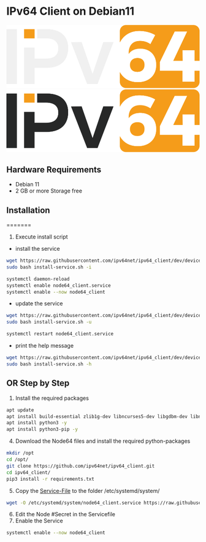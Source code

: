 # IPv64 Client on Debian11

![alt text](/files/images/ipv64_darkmode.svg#gh-dark-mode-only "Logo")
![alt text](/files/images/ipv64_lightmode.svg#gh-light-mode-only "Logo")

## Hardware Requirements

- Debian 11
- 2 GB or more Storage free

## Installation

=======

1. Execute install script

- install the service

```sh
wget https://raw.githubusercontent.com/ipv64net/ipv64_client/dev/devices/Debian11/install-service.sh
sudo bash install-service.sh -i
```

```sh
systemctl daemon-reload
systemctl enable node64_client.service
systemctl enable --now node64_client
```

- update the service

```sh
wget https://raw.githubusercontent.com/ipv64net/ipv64_client/dev/devices/Debian11/install-service.sh
sudo bash install-service.sh -u
```

```sh
systemctl restart node64_client.service
```

- print the help message

```sh
wget https://raw.githubusercontent.com/ipv64net/ipv64_client/dev/devices/Debian11/install-service.sh
sudo bash install-service.sh -h
```

## OR Step by Step

1. Install the required packages

```sh
apt update
apt install build-essential zlib1g-dev libncurses5-dev libgdbm-dev libnss3-dev libssl-dev libreadline-dev libffi-dev libsqlite3-dev wget libbz2-dev -y
apt install python3 -y
apt install python3-pip -y
```

4. Download the Node64 files and install the required python-packages

```sh
mkdir /opt
cd /opt/
git clone https://github.com/ipv64net/ipv64_client.git
cd ipv64_client/
pip3 install -r requirements.txt
```

5. Copy the [Service-File](https://github.com/ipv64net/ipv64_client/blob/main/devices/Debian11/systemd/node64_client.service) to the folder /etc/systemd/system/

```sh
wget -O /etc/systemd/system/node64_client.service https://raw.githubusercontent.com/ipv64net/ipv64_client/main/devices/Debian11/systemd/node64_client.service
```

6. Edit the Node #Secret in the Servicefile
7. Enable the Service

```sh
systemctl enable --now node64_client
```

